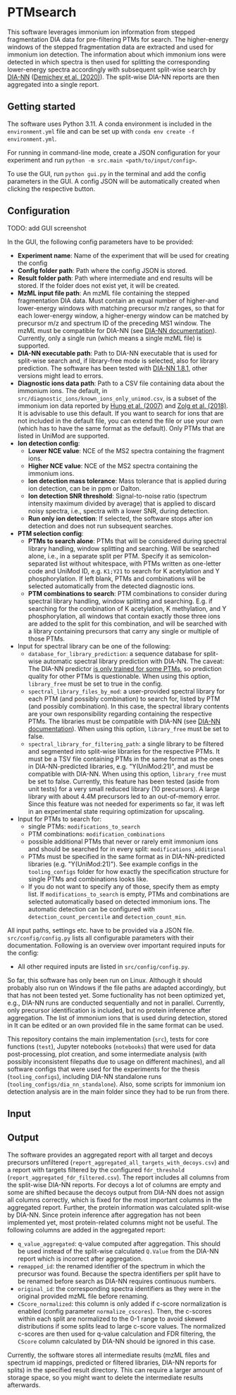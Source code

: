 # PTMsearch

This software leverages immonium ion information from stepped fragmentation DIA data for pre-filtering PTMs for search. The higher-energy windows of the stepped fragmentation data are extracted and used for immonium ion detection. The information about which immonium ions were detected in which spectra is then used for splitting the corresponding lower-energy spectra accordingly with subsequent split-wise search by [DIA-NN](https://github.com/vdemichev/DiaNN) ([Demichev et al. (2020)](https://doi.org/10.1038/s41592-019-0638-x)). The split-wise DIA-NN reports are then aggregated into a single report.

## Getting started

The software uses Python 3.11. A conda environment is included in the `environment.yml` file and can be set up with `conda env create -f environment.yml`.

For running in command-line mode, create a JSON configuration for your experiment and run `python -m src.main <path/to/input/config>`.

To use the GUI, run `python gui.py` in the terminal and add the config parameters in the GUI. A config JSON will be automatically created when clicking the respective button.

## Configuration

TODO: add GUI screenshot

In the GUI, the following config parameters have to be provided:
- **Experiment name**: Name of the experiment that will be used for creating the config
- **Config folder path**: Path where the config JSON is stored.
- **Result folder path**: Path where intermediate and end results will be stored. If the folder does not exist yet, it will be created.
- **MzML input file path**: An mzML file containing the stepped fragmentation DIA data. Must contain an equal number of higher-and lower-energy windows with matching precursor m/z ranges, so that for each lower-energy window, a higher-energy window can be matched by precursor m/z and spectrum ID of the preceding MS1 window. The mzML must be compatible for DIA-NN (see [DIA-NN documentation](https://github.com/vdemichev/DiaNN/tree/719be81544c70888f65a34a07f0643ae1be59570?tab=readme-ov-file#raw-data-formats)). Currently, only a single run (which means a single mzML file) is supported.
- **DIA-NN executable path**: Path to DIA-NN executable that is used for split-wise search and, if library-free mode is selected, also for library prediction. The software has been tested with [DIA-NN 1.8.1](https://github.com/vdemichev/DiaNN/tree/719be81544c70888f65a34a07f0643ae1be59570), other versions might lead to errors.
- **Diagnostic ions data path**: Path to a CSV file containing data about the immonium ions. The default, in `src/diagnostic_ions/known_ions_only_unimod.csv`, is a subset of the immonium ion data reported by [Hung et al. (2007)](https://doi.org/10.1007/s00216-007-1449-y) and [Zolg et al. (2018)](https://doi.org/10.1074/mcp.tir118.000783). It is advisable to use this default. If you want to search for ions that are not included in the default file, you can extend the file or use your own (which has to have the same format as the default). Only PTMs that are listed in UniMod are supported.
- **Ion detection config**:
    - **Lower NCE value**: NCE of the MS2 spectra containing the fragment ions.
    - **Higher NCE value**: NCE of the MS2 spectra containing the immonium ions.
    - **Ion detection mass tolerance**: Mass tolerance that is applied during ion detection, can be in ppm or Dalton.
    - **Ion detection SNR threshold**: Signal-to-noise ratio (spectrum intensity maximum divided by average) that is applied to discard noisy spectra, i.e., spectra with a lower SNR, during detection.
    - **Run only ion detection**: If selected, the software stops after ion detection and does not run subsequent searches.
- **PTM selection config**:
    - **PTMs to search alone**: PTMs that will be considered during spectral library handling, window splitting and searching. Will be searched alone, i.e., in a separate split per PTM. Specify it as semicolon-separated list without whitespace, with PTMs written as one-letter code and UniMod ID, e.g. `K1;Y21` to search for K acetylation and Y phosphorylation. If left blank, PTMs and combinations will be selected automatically from the detected diagnostic ions.
    - **PTM combinations to search**: PTM combinations to consider during spectral library handling, window splitting and searching. E.g. if searching for the combination of K acetylation, K methylation, and Y phosphorylation, all windows that contain exactly those three ions are added to the split for this combination, and will be searched with a library containing precursors that carry any single or multiple of those PTMs.
- Input for spectral library can be one of the following:
    - `database_for_library_prediction`: a sequence database for split-wise automatic spectral library prediction with DIA-NN. The caveat: The DIA-NN predictor [is only trained for some PTMs](https://github.com/vdemichev/DiaNN?tab=readme-ov-file#creation-of-spectral-libraries), so prediction quality for other PTMs is questionable. When using this option, `library_free` must be set to true in the config.
    - `spectral_library_files_by_mod`: a user-provided spectral library for each PTM (and possibly combination) to search for, listed by PTM (and possibly combination). In this case, the spectral library contents are your own responsibility regarding containing the respective PTMs. The libraries must be compatible with DIA-NN (see [DIA-NN documentation](https://github.com/vdemichev/DiaNN/tree/719be81544c70888f65a34a07f0643ae1be59570?tab=readme-ov-file#spectral-library-formats)). When using this option, `library_free` must be set to false.
    - `spectral_library_for_filtering_path`: a single library to be filtered and segmented into split-wise libraries for the respective PTMs. It must be a TSV file containing PTMs in the same format as the ones in DIA-NN-predicted libraries, e.g. "Y(UniMod:21)", and must be compatible with DIA-NN. When using this option, `library_free` must be set to false. Currently, this feature has been tested (aside from unit tests) for a very small reduced library (10 precursors). A large library with about 4.4M precursors led to an out-of-memory error. Since this feature was not needed for experiments so far, it was left in an experimental state requiring optimization for upscaling.
 - Input for PTMs to search for:
     - single PTMs: `modifications_to_search`
     - PTM combinations: `modification_combinations`
     - possible additional PTMs that never or rarely emit immonium ions and should be searched for in every split: `modifications_additional`
     - PTMs must be specified in the same format as in DIA-NN-predicted libraries (e.g. "Y(UniMod:21)"). See example configs in the `tooling_configs` folder for how exactly the specification structure for single PTMs and combinations looks like. 
     - If you do not want to specify any of those, specify them as empty list. If `modifications_to_search` is empty, PTMs and combinations are selected automatically based on detected immonium ions. The automatic detection can be configured with `detection_count_percentile` and `detection_count_min`.


All input paths, settings etc. have to be provided via a JSON file. `src/config/config.py` lists all configurable parameters with their documentation. Following is an overview over important required inputs for the config:

- All other required inputs are listed in `src/config/config.py`.

So far, this software has only been run on Linux. Although it should probably also run on Windows if the file paths are adapted accordingly, but that has not been tested yet. Some fuctionality has not been optimized yet, e.g., DIA-NN runs are conducted sequentially and not in parallel. Currently, only precursor identification is included, but no protein inference after aggregation. The list of immonium ions that is used during detection, stored in  It can be edited or an own provided file in the same format can be used.

This repository contains the main implementation (`src`), tests for core functions (`test`), Jupyter notebooks (`notebooks`) that were used for data post-processing, plot creation, and some intermediate analysis (with possibly inconsistent filepaths due to usage on different machines), and all software configs that were used for the experiments for the thesis (`tooling_configs`), including DIA-NN standalone runs (`tooling_configs/dia_nn_standalone`). Also, some scripts for immonium ion detection analysis are in the main folder since they had to be run from there.


## Input


    

## Output

The software provides an aggregated report with all target and decoys precursors unfiltered (`report_aggregated_all_targets_with_decoys.csv`) and a report with targets filtered by the configured `fdr_threshold` (`report_aggregated_fdr_filtered.csv`).
The report includes all columns from the split-wise DIA-NN reports. For decoys a lot of columns are empty and some are shifted because the decoys output from DIA-NN does not assign all columns correctly, which is fixed for the most important columns in the aggregated report. Further, the protein information was calculated split-wise by DIA-NN. Since protein inference after aggregation has not been implemented yet, most protein-related columns might not be useful.
The following columns are added in the aggregated report:
- `q_value_aggregated`: q-value computed after aggregation. This should be used instead of the split-wise calculated `Q.Value` from the DIA-NN report which is incorrect after aggregation.
- `remapped_id`: the renamed identifier of the spectrum in which the precursor was found. Because the spectra identifiers per split have to be renamed before search as DIA-NN requires continuous numbers.
- `original_id`: the corresponding spectra identifiers as they were in the original provided mzML file before renaming.
- `CScore_normalized`: this column is only added if c-score normalization is enabled (config parameter `normalize_cscores`). Then, the c-scores within each split are normalized to the 0-1 range to avoid skewed distributions if some splits lead to large c-score values. The normalized c-scores are then used for q-value calculation and FDR filtering, the `CScore` column calculated by DIA-NN should be ignored in this case.

Currently, the software stores all intermediate results (mzML files and spectrum id mappings, predicted or filtered libraries, DIA-NN reports for splits) in the specified result directory. This can require a larger amount of storage space, so you might want to delete the intermediate results afterwards.
